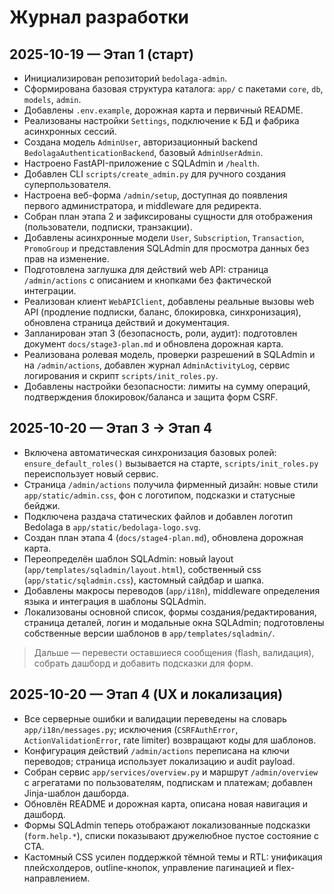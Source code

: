 ﻿# Журнал разработки

## 2025-10-19 — Этап 1 (старт)

- Инициализирован репозиторий `bedolaga-admin`.
- Сформирована базовая структура каталога: `app/` с пакетами `core`, `db`, `models`, `admin`.
- Добавлены `.env.example`, дорожная карта и первичный README.
- Реализованы настройки `Settings`, подключение к БД и фабрика асинхронных сессий.
- Создана модель `AdminUser`, авторизационный backend `BedolagaAuthenticationBackend`, базовый `AdminUserAdmin`.
- Настроено FastAPI-приложение с SQLAdmin и `/health`.
- Добавлен CLI `scripts/create_admin.py` для ручного создания суперпользователя.
- Настроена веб-форма `/admin/setup`, доступная до появления первого администратора, и middleware для редиректа.
- Собран план этапа 2 и зафиксированы сущности для отображения (пользователи, подписки, транзакции).
- Добавлены асинхронные модели `User`, `Subscription`, `Transaction`, `PromoGroup` и представления SQLAdmin для просмотра данных без прав на изменение.
- Подготовлена заглушка для действий web API: страница `/admin/actions` с описанием и кнопками без фактической интеграции.
- Реализован клиент `WebAPIClient`, добавлены реальные вызовы web API (продление подписки, баланс, блокировка, синхронизация), обновлена страница действий и документация.
- Запланирован этап 3 (безопасность, роли, аудит): подготовлен документ `docs/stage3-plan.md` и обновлена дорожная карта.
- Реализована ролевая модель, проверки разрешений в SQLAdmin и на `/admin/actions`, добавлен журнал `AdminActivityLog`, сервис логирования и скрипт `scripts/init_roles.py`.
- Добавлены настройки безопасности: лимиты на сумму операций, подтверждения блокировок/баланса и защита форм CSRF.

## 2025-10-20 — Этап 3 → Этап 4

- Включена автоматическая синхронизация базовых ролей: `ensure_default_roles()` вызывается на старте, `scripts/init_roles.py` переиспользует новый сервис.
- Страница `/admin/actions` получила фирменный дизайн: новые стили `app/static/admin.css`, фон с логотипом, подсказки и статусные бейджи.
- Подключена раздача статических файлов и добавлен логотип Bedolaga в `app/static/bedolaga-logo.svg`.
- Создан план этапа 4 (`docs/stage4-plan.md`), обновлена дорожная карта.
- Переопределён шаблон SQLAdmin: новый layout (`app/templates/sqladmin/layout.html`), собственный css (`app/static/sqladmin.css`), кастомный сайдбар и шапка.
- Добавлены макросы переводов (`app/i18n`), middleware определения языка и интеграция в шаблоны SQLAdmin.
- Локализованы основной список, формы создания/редактирования, страница деталей, логин и модальные окна SQLAdmin; подготовлены собственные версии шаблонов в `app/templates/sqladmin/`.

> Дальше — перевести оставшиеся сообщения (flash, валидация), собрать дашборд и добавить подсказки для форм.

## 2025-10-20 — Этап 4 (UX и локализация)

- Все серверные ошибки и валидации переведены на словарь `app/i18n/messages.py`; исключения (`CSRFAuthError`, `ActionValidationError`, rate limiter) возвращают коды для шаблонов.
- Конфигурация действий `/admin/actions` переписана на ключи переводов; страница использует локализацию и audit payload.
- Собран сервис `app/services/overview.py` и маршрут `/admin/overview` с агрегатами по пользователям, подпискам и платежам; добавлен Jinja-шаблон дашборда.
- Обновлён README и дорожная карта, описана новая навигация и дашборд.
- Формы SQLAdmin теперь отображают локализованные подсказки (`form.help.*`), списки показывают дружелюбное пустое состояние с CTA.
- Кастомный CSS усилен поддержкой тёмной темы и RTL: унификация плейсхолдеров, outline-кнопок, управление пагинацией и flex-направлением.
